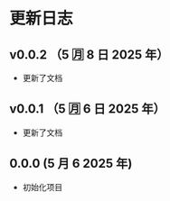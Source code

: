 # 更新日志

## v0.0.2 （5 🈷️ 8 日 2025 年）

- 更新了文档

## v0.0.1 （5 🈷️ 6 日 2025 年）

- 更新了文档

## 0.0.0 (5 月 6 2025 年)

- 初始化项目

